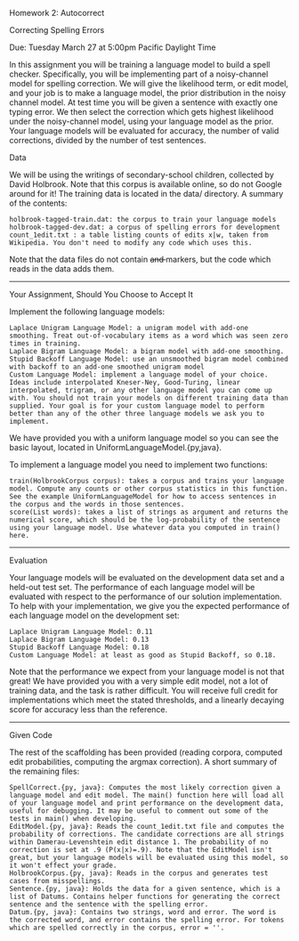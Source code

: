 Homework 2: Autocorrect

Correcting Spelling Errors

Due: Tuesday March 27 at 5:00pm Pacific Daylight Time


In this assignment you will be training a language model to build a spell checker. Specifically, you will be implementing part of a noisy-channel model for spelling correction. We will give the likelihood term, or edit model, and your job is to make a language model, the prior distribution in the noisy channel model. At test time you will be given a sentence with exactly one typing error. We then select the correction which gets highest likelihood under the noisy-channel model, using your language model as the prior. Your language models will be evaluated for accuracy, the number of valid corrections, divided by the number of test sentences.

Data

We will be using the writings of secondary-school children, collected by David Holbrook. Note that this corpus is available online, so do not Google around for it! The training data is located in the data/ directory. A summary of the contents:

    holbrook-tagged-train.dat: the corpus to train your language models
    holbrook-tagged-dev.dat: a corpus of spelling errors for development
    count_1edit.txt : a table listing counts of edits x|w, taken from Wikipedia. You don't need to modify any code which uses this.

Note that the data files do not contain <s> and </s> markers, but the code which reads in the data adds them.

-----

Your Assignment, Should You Choose to Accept It

Implement the following language models:

    Laplace Unigram Language Model: a unigram model with add-one smoothing. Treat out-of-vocabulary items as a word which was seen zero times in training.
    Laplace Bigram Language Model: a bigram model with add-one smoothing.
    Stupid Backoff Language Model: use an unsmoothed bigram model combined with backoff to an add-one smoothed unigram model
    Custom Language Model: implement a language model of your choice. Ideas include interpolated Kneser-Ney, Good-Turing, linear interpolated, trigram, or any other language model you can come up with. You should not train your models on different training data than supplied. Your goal is for your custom language model to perform better than any of the other three language models we ask you to implement.

We have provided you with a uniform language model so you can see the basic layout, located in UniformLanguageModel.{py,java}.

To implement a language model you need to implement two functions:

    train(HolbrookCorpus corpus): takes a corpus and trains your language model. Compute any counts or other corpus statistics in this function. See the example UniformLanguageModel for how to access sentences in the corpus and the words in those sentences.
    score(List words): takes a list of strings as argument and returns the numerical score, which should be the log-probability of the sentence using your language model. Use whatever data you computed in train() here.

-----

Evaluation

Your language models will be evaluated on the development data set and a held-out test set. The performance of each language model will be evaluated with respect to the performance of our solution implementation. To help with your implementation, we give you the expected performance of each language model on the development set:

    Laplace Unigram Language Model: 0.11
    Laplace Bigram Language Model: 0.13
    Stupid Backoff Language Model: 0.18
    Custom Language Model: at least as good as Stupid Backoff, so 0.18. 

Note that the performance we expect from your language model is not that great! We have provided you with a very simple edit model, not a lot of training data, and the task is rather difficult. You will receive full credit for implementations which meet the stated thresholds, and a linearly decaying score for accuracy less than the reference.

-----

Given Code

The rest of the scaffolding has been provided (reading corpora, computed edit probabilities, computing the argmax correction). A short summary of the remaining files:

    SpellCorrect.{py, java}: Computes the most likely correction given a language model and edit model. The main() function here will load all of your language model and print performance on the development data, useful for debugging. It may be useful to comment out some of the tests in main() when developing.
    EditModel.{py, java}: Reads the count_1edit.txt file and computes the probability of corrections. The candidate corrections are all strings within Damerau-Levenshtein edit distance 1. The probability of no correction is set at .9 (P(x|x)=.9). Note that the EditModel isn't great, but your language models will be evaluated using this model, so it won't effect your grade.
    HolbrookCorpus.{py, java}: Reads in the corpus and generates test cases from misspellings.
    Sentence.{py, java}: Holds the data for a given sentence, which is a list of Datums. Contains helper functions for generating the correct sentence and the sentence with the spelling error.
    Datum.{py, java}: Contains two strings, word and error. The word is the corrected word, and error contains the spelling error. For tokens which are spelled correctly in the corpus, error = ''.
